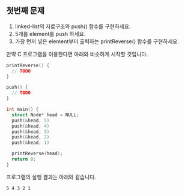 ## 첫번째 문제

1) linked-list의 자료구조와 push() 함수를 구현하세요.
2) 5개를 element를 push 하세요.
3) 가장 먼저 넣은 element부터 출력하는 printReverse() 함수를 구현하세요.

만약 C 프로그램을 이용한다면 아래와 비슷하게 시작할 것입니다.

```c
printReverse() {
  // TODO 
}

push() {
  // TODO
}

int main() {
  struct Node* head = NULL;
  push(&head, 5)
  push(&head, 4)
  push(&head, 3)
  push(&head, 2)
  push(&head, 1)

  printReverse(head);
  return 0;
}
```

프로그램의 실행 결과는 아래와 같습니다.

```
5 4 3 2 1
```
